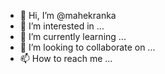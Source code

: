 - 👋 Hi, I’m @mahekranka
- 👀 I’m interested in ...
- 🌱 I’m currently learning ...
- 💞️ I’m looking to collaborate on ...
- 📫 How to reach me ...

<!---
mahekranka/mahekranka is a ✨ special ✨ repository because its `README.md` (this file) appears on your GitHub profile.
You can click the Preview link to take a look at your changes.
--->
